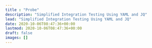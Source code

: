 ```yaml
---
title : "Probe"
description: "Simplified Integration Testing Using YAML and JQ"
lead: "Simplified Integration Testing Using YAML and JQ"
date: 2020-10-06T08:47:36+00:00
lastmod: 2020-10-06T08:47:36+00:00
draft: false
images: []
---
```

